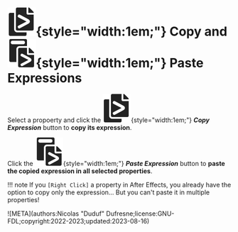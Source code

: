 # ![](../../../img/duik/icons/copy_expression.svg){style="width:1em;"} Copy and ![](../../../img/duik/icons/paste_expression.svg){style="width:1em;"} Paste Expressions

Select a propoerty and click the ![](../../../img/duik/icons/copy_expression.svg){style="width:1em;"} ***Copy Expression*** button to **copy its expression**.

Click the ![](../../../img/duik/icons/paste_expression.svg){style="width:1em;"} ***Paste Expression*** button to **paste the copied expression in all selected properties**.

!!! note
    If you `[Right Click]` a property in After Effects, you already have the option to copy only the expression... But you can't paste it in multiple properties!

![META](authors:Nicolas "Duduf" Dufresne;license:GNU-FDL;copyright:2022-2023;updated:2023-08-16)
